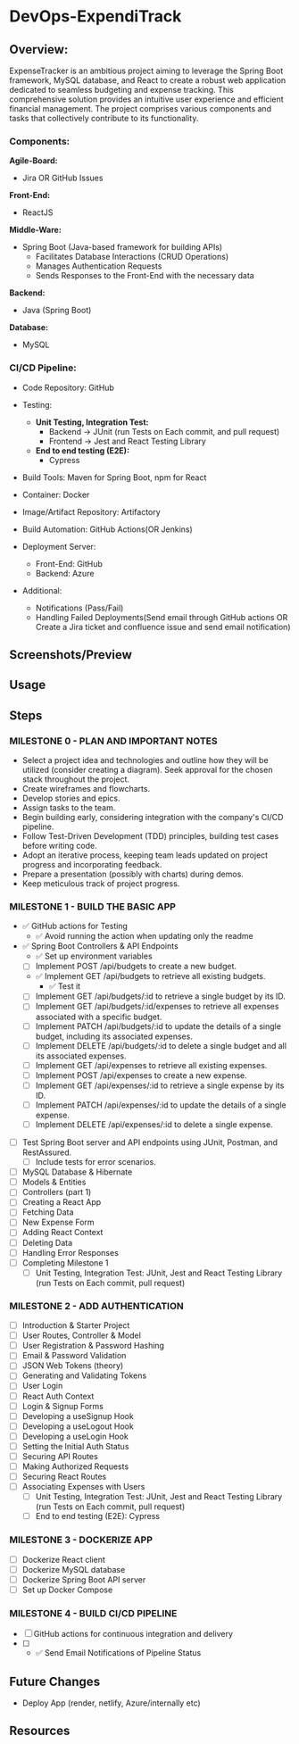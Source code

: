 # DevOps-ExpendiTrack

## Overview:

ExpenseTracker is an ambitious project aiming to leverage the Spring Boot framework, MySQL database, and React to create a robust web application dedicated to seamless budgeting and expense tracking. This comprehensive solution provides an intuitive user experience and efficient financial management. The project comprises various components and tasks that collectively contribute to its functionality.

### Components:

**Agile-Board:**

- Jira OR GitHub Issues

**Front-End:**

- ReactJS

**Middle-Ware:**

- Spring Boot (Java-based framework for building APIs)
  - Facilitates Database Interactions (CRUD Operations)
  - Manages Authentication Requests
  - Sends Responses to the Front-End with the necessary data

**Backend:**

- Java (Spring Boot)

**Database:**

- MySQL

### CI/CD Pipeline:

- Code Repository: GitHub

- Testing:
  - **Unit Testing, Integration Test:**
    - Backend -> JUnit (run Tests on Each commit, and pull request)
    - Frontend -> Jest and React Testing Library
  - **End to end testing (E2E):**
    - Cypress

- Build Tools: Maven for Spring Boot, npm for React

- Container: Docker

- Image/Artifact Repository: Artifactory

- Build Automation: GitHub Actions(OR Jenkins)

- Deployment Server:
  - Front-End: GitHub
  - Backend: Azure

- Additional:
  - Notifications (Pass/Fail)
  - Handling Failed Deployments(Send email through GitHub actions OR Create a Jira ticket and confluence issue and send email notification)

## Screenshots/Preview

## Usage

## Steps

### MILESTONE 0 - PLAN AND IMPORTANT NOTES

- Select a project idea and technologies and outline how they will be utilized (consider creating a diagram). Seek approval for the chosen stack throughout the project.
- Create wireframes and flowcharts.
- Develop stories and epics.
- Assign tasks to the team.
- Begin building early, considering integration with the company's CI/CD pipeline.
- Follow Test-Driven Development (TDD) principles, building test cases before writing code.
- Adopt an iterative process, keeping team leads updated on project progress and incorporating feedback.
- Prepare a presentation (possibly with charts) during demos.
- Keep meticulous track of project progress.

### MILESTONE 1 - BUILD THE BASIC APP

- ✅ GitHub actions for Testing
  - ✅ Avoid running the action when updating only the readme
- ✅ Spring Boot Controllers & API Endpoints
  - ✅ Set up environment variables
  - [ ] Implement POST /api/budgets to create a new budget.
  - ✅ Implement GET /api/budgets to retrieve all existing budgets.
    - ✅ Test it
  - [ ] Implement GET /api/budgets/:id to retrieve a single budget by its ID.
  - [ ] Implement GET /api/budgets/:id/expenses to retrieve all expenses associated with a specific budget.
  - [ ] Implement PATCH /api/budgets/:id to update the details of a single budget, including its associated expenses.
  - [ ] Implement DELETE /api/budgets/:id to delete a single budget and all its associated expenses.
  - [ ] Implement GET /api/expenses to retrieve all existing expenses.
  - [ ] Implement POST /api/expenses to create a new expense.
  - [ ] Implement GET /api/expenses/:id to retrieve a single expense by its ID.
  - [ ] Implement PATCH /api/expenses/:id to update the details of a single expense.
  - [ ] Implement DELETE /api/expenses/:id to delete a single expense.
- [ ] Test Spring Boot server and API endpoints using JUnit, Postman, and RestAssured.
  - [ ] Include tests for error scenarios.
- [ ] MySQL Database & Hibernate
- [ ] Models & Entities
- [ ] Controllers (part 1)
- [ ] Creating a React App
- [ ] Fetching Data
- [ ] New Expense Form
- [ ] Adding React Context
- [ ] Deleting Data
- [ ] Handling Error Responses
- [ ] Completing Milestone 1
  - [ ] Unit Testing, Integration Test: JUnit, Jest and React Testing Library (run Tests on Each commit, pull request)

### MILESTONE 2 - ADD AUTHENTICATION

- [ ] Introduction & Starter Project
- [ ] User Routes, Controller & Model
- [ ] User Registration & Password Hashing
- [ ] Email & Password Validation
- [ ] JSON Web Tokens (theory)
- [ ] Generating and Validating Tokens
- [ ] User Login
- [ ] React Auth Context
- [ ] Login & Signup Forms
- [ ] Developing a useSignup Hook
- [ ] Developing a useLogout Hook
- [ ] Developing a useLogin Hook
- [ ] Setting the Initial Auth Status
- [ ] Securing API Routes
- [ ] Making Authorized Requests
- [ ] Securing React Routes
- [ ] Associating Expenses with Users
  - [ ] Unit Testing, Integration Test: JUnit, Jest and React Testing Library  (run Tests on Each commit, pull request)
  - [ ] End to end testing (E2E): Cypress

### MILESTONE 3 - DOCKERIZE APP

- [ ] Dockerize React client
- [ ] Dockerize MySQL database
- [ ] Dockerize Spring Boot API server
- [ ] Set up Docker Compose

### MILESTONE 4 - BUILD CI/CD PIPELINE

- [ ] GitHub actions for continuous integration and delivery
- [ ] 
  - ✅ Send Email Notifications of Pipeline Status

## Future Changes

- Deploy App (render, netlify, Azure/internally etc)

## Resources
